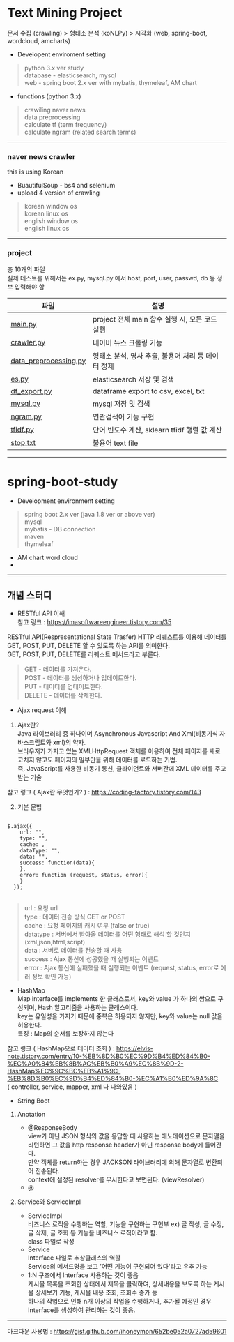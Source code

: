 # Text Mining Project   
문서 수집 (crawling) > 형태소 분석 (koNLPy) > 시각화 (web, spring-boot, wordcloud, amcharts)
- Developent enviroment setting

> python 3.x ver study   
> database - elasticsearch, mysql   
> web - spring boot 2.x ver with mybatis, thymeleaf, AM chart   
   
- functions (python 3.x)
> crawiling naver news   
> data preprocessing    
> calculate tf (term frequency)   
> calculate ngram (related search terms)  
   
***
### naver news crawler
this is using Korean   
- BuautifulSoup - bs4 and selenium   
- upload 4 version of crawling   
> korean window os   
> korean linux os   
> english window os   
> english linux os   

***
### project
총 10개의 파일  
실제 테스트를 위해서는 ex.py, mysql.py 에서 host, port, user, passwd, db 등 정보 입력해야 함   

|파일|설명|
|------|---|
|[main.py](https://github.com/YEONGYEO/Text-Mining-Project/blob/master/project/main.py)|project 전체 main 함수 실행 시, 모든 코드 실행|
|[crawler.py](https://github.com/YEONGYEO/Text-Mining-Project/blob/master/project/crawler.py)|네이버 뉴스 크롤링 기능|
|[data_preprocessing.py](https://github.com/YEONGYEO/Text-Mining-Project/blob/master/project/data_preprocessing.py)|형태소 분석, 명사 추출, 불용어 처리 등 데이터 정제|
|[es.py](https://github.com/YEONGYEO/Text-Mining-Project/blob/master/project/es.py)|elasticsearch 저장 및 검색|
|[df_export.py](https://github.com/YEONGYEO/Text-Mining-Project/blob/master/project/df_export.py)|dataframe export to csv, excel, txt|
|[mysql.py](https://github.com/YEONGYEO/Text-Mining-Project/blob/master/project/mysql.py)|mysql 저장 및 검색|
|[ngram.py](https://github.com/YEONGYEO/Text-Mining-Project/blob/master/project/ngram.py)|연관검색어 기능 구현|
|[tfidf.py](https://github.com/YEONGYEO/Text-Mining-Project/blob/master/project/tfidf.py)|단어 빈도수 계산, sklearn tfidf 행렬 값 계산|
|[stop.txt](https://github.com/YEONGYEO/Text-Mining-Project/blob/master/project/stop.txt)|불용어 text file|

***
# spring-boot-study
- Development environment setting

> spring boot 2.x ver (java 1.8 ver or above ver) </br>
> mysql </br>
> mybatis - DB connection</br>
> maven </br>
> thymeleaf </br>

- AM chart word cloud 
- 

* * *
## 개념 스터디
- RESTful API 이해 </br>
참고 링크 : <https://imasoftwareengineer.tistory.com/35>

RESTful API(Respresentational State Trasfer)  HTTP 리퀘스트를 이용해 데이터를 GET, POST, PUT, DELETE 할 수 있도록 하는 API를 의미한다. <br/>
GET, POST, PUT, DELETE를 리퀘스트 메서드라고 부른다.
     
 > GET - 데이터를 가져온다. <br/>
 > POST - 데이터를 생성하거나 업데이트한다. <br/>
 > PUT - 데이터를 업데이트한다. <br/>
 > DELETE - 데이터를 삭제한다. <br/>
   
- Ajax request 이해 </br>
1. Ajax란?</br>
Java 라이브러리 중 하나이며 Asynchronous Javascript And Xml(비동기식 자바스크립트와 xml)의 약자.</br>
브라우저가 가지고 있는 XMLHttpRequest 객체를 이용하여 전체 페이지를 새로 고치지 않고도 페이지의 일부만을 위해 데이터를 로드하는 기법.</br>
즉, JavaScript를 사용한 비동기 통신, 클라이언트와 서버간에 XML 데이터를 주고 받는 기술</br>

참고 링크 ( Ajax란 무엇인가? ) : <https://coding-factory.tistory.com/143>

2. 기본 문법   
<pre>
<code>
$.ajax({
    url: "",
    type: "",
    cache: ,
    dataType: "",
    data: "",
    success: function(data){
    },
    error: function (request, status, error){        
    }
  });
</code>
</pre>
   
> url : 요청 url   
> type : 데이터 전송 방식 GET or POST   
> cache : 요청 페이지의 캐시 여부 (false or true)   
> datatype : 서버에서 받아올 데이터를 어떤 형태로 해석 할 것인지 (xml,json,html,script)   
> data : 서버로 데이터를 전송할 때 사용   
> success : Ajax 통신에 성공했을 때 실행되는 이벤트   
> error : Ajax 통신에 실패했을 때 실행되는 이벤트 (request, status, error로 에러 정보 확인 가능)   
    
- HashMap   
Map interface를 implements 한 클래스로서, key와 value 가 하나의 쌍으로 구성되며, Hash 알고리즘을 사용하는 클래스이다.    
key는 유일성을 가지기 때문에 중복은 허용되지 않지만, key와 value는 null 값을 허용한다.    
특징 : Map의 순서를 보장하지 않는다
   
 참고 링크 ( HashMap으로 데이터 조회 ) : <https://elvis-note.tistory.com/entry/10-%EB%8D%B0%EC%9D%B4%ED%84%B0-%EC%A0%84%EB%8B%AC%EB%B0%A9%EC%8B%9D-2-HashMap%EC%9C%BC%EB%A1%9C-%EB%8D%B0%EC%9D%B4%ED%84%B0-%EC%A1%B0%ED%9A%8C>   
 ( controller, service, mapper, xml 다 나와있음 )   
   
- String Boot
1. Anotation   
     - @ResponseBody   
     view가 아닌 JSON 형식의 값을 응답할 때 사용하는 애노테이션으로 문자열을 리턴하면 그 값을 http response header가 아닌 response body에 들어간다.   
     만약 객체를 return하는 경우 JACKSON 라이브러리에 의해 문자열로 변환되어 전송된다.   
     context에 설정된 resolver를 무시한다고 보면된다. (viewResolver)   
     - @

2. Service와 ServiceImpl</br>
     - ServiceImpl</br>
     비즈니스 로직을 수행하는 역할, 기능을 구현하는 구현부 ex) 글 작성, 글 수정, 글 삭제, 글 조회 등 기능을 비즈니스 로직이라고 함.   
     class 파일로 작성   
     - Service</br>
     Interface 파일로 추상클래스의 역할   
     Service의 메서드명을 보고 '어떤 기능이 구현되어 있다'라고 유추 가능   
     - 1:N 구조에서 Interface 사용하는 것이 좋음   </br>
     게시물 목록을 조회한 상태에서 제목을 클릭하여, 상세내용을 보도록 하는 게시물 상세보기 기능, 게시물 내용 조회, 조회수 증가 등   
     하나의 작업으로 인해 n개 이상의 작업을 수행하거나, 추가될 예정인 경우 Interface를 생성하여 관리하는 것이 좋음.   

* * *
마크다운 사용법 : <https://gist.github.com/ihoneymon/652be052a0727ad59601>
